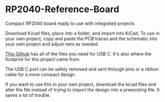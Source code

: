 # RP2040-Reference-Board
Compact RP2040 board ready to use with integrated projects

Download Kicad files, place into a folder, and import into KiCad. To use in your own project, copy and paste the PCB traces and the schematic into your own project and adjust nets as needed.

[This Github](https://github.com/ai03-2725/Type-C.pretty) has all of the files you need for USB C. It's also where the footprint for this project came from. 

The USB C port can be safely removed and sent through pins or a ribbon cable for a more compact design.

If you want to use this in your own project, download the kicad files and alter the file instead of trying to import the design into a preexisting file. It saves a lot of trouble.
